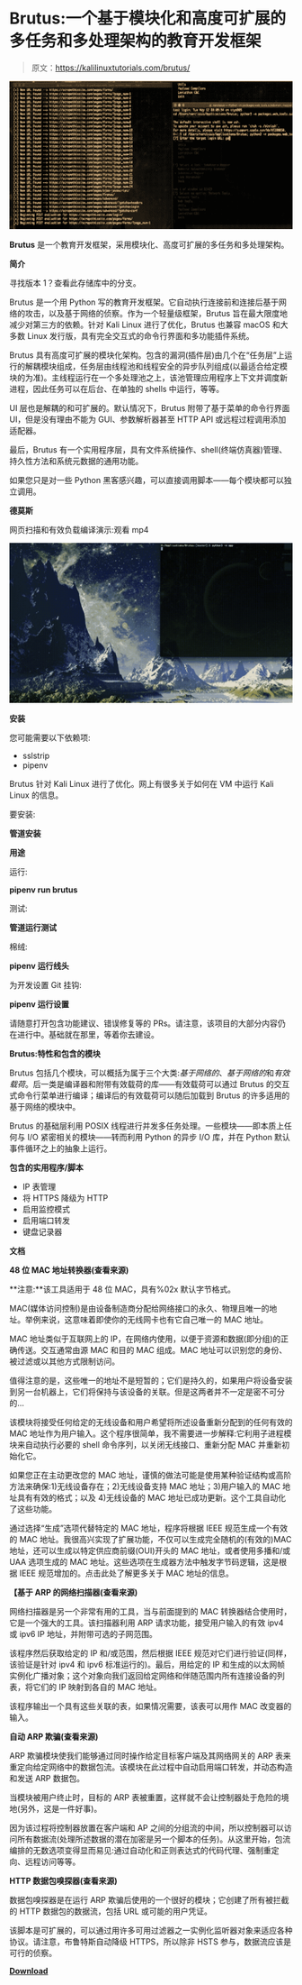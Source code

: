 # Brutus:一个基于模块化和高度可扩展的多任务和多处理架构的教育开发框架

> 原文：<https://kalilinuxtutorials.com/brutus/>

[![6 Reasons You Should Buy A Budget Phone](img/9cc280e25406d4f334d8722a6e103bb4.png "6 Reasons You Should Buy A Budget Phone")](https://1.bp.blogspot.com/-V3i5WFntzFk/YSXOUpeu0rI/AAAAAAAAKjs/pLsjrTCSu304paaEevUW78gH1u2I1k_VgCLcBGAsYHQ/s728/Brutus%2B%25281%2529.png)

**Brutus** 是一个教育开发框架，采用模块化、高度可扩展的多任务和多处理架构。

**简介**

寻找版本 1？查看此存储库中的分支。

Brutus 是一个用 Python 写的教育开发框架。它自动执行连接前和连接后基于网络的攻击，以及基于网络的侦察。作为一个轻量级框架，Brutus 旨在最大限度地减少对第三方的依赖。针对 Kali Linux 进行了优化，Brutus 也兼容 macOS 和大多数 Linux 发行版，具有完全交互式的命令行界面和多功能插件系统。

Brutus 具有高度可扩展的模块化架构。包含的漏洞(插件层)由几个在“任务层”上运行的解耦模块组成，任务层由线程池和线程安全的异步队列组成(以最适合给定模块的为准)。主线程运行在一个多处理池之上，该池管理应用程序上下文并调度新进程，因此任务可以在后台、在单独的 shells 中运行，等等。

UI 层也是解耦的和可扩展的。默认情况下，Brutus 附带了基于菜单的命令行界面 UI，但是没有理由不能为 GUI、参数解析器甚至 HTTP API 或远程过程调用添加适配器。

最后，Brutus 有一个实用程序层，具有文件系统操作、shell(终端仿真器)管理、持久性方法和系统元数据的通用功能。

如果您只是对一些 Python 黑客感兴趣，可以直接调用脚本——每个模块都可以独立调用。

**德莫斯**

网页扫描和有效负载编译演示:观看 mp4

![](img/ecc85a72fc8687427fe7168a5838dc9f.png)

**安装**

您可能需要以下依赖项:

*   sslstrip
*   pipenv

Brutus 针对 Kali Linux 进行了优化。网上有很多关于如何在 VM 中运行 Kali Linux 的信息。

要安装:

**管道安装**

**用途**

运行:

**pipenv run brutus**

测试:

**管道运行测试**

棉绒:

**pipenv 运行线头**

为开发设置 Git 挂钩:

**pipenv 运行设置**

请随意打开包含功能建议、错误修复等的 PRs。请注意，该项目的大部分内容仍在进行中。基础就在那里，等着你去建设。

**Brutus:特性和包含的模块**

Brutus 包括几个模块，可以概括为属于三个大类:*基于网络的*、*基于网络的*和*有效载荷*。后一类是编译器和附带有效载荷的库——有效载荷可以通过 Brutus 的交互式命令行菜单进行编译；编译后的有效载荷可以随后加载到 Brutus 的许多适用的基于网络的模块中。

Brutus 的基础层利用 POSIX 线程进行并发多任务处理。一些模块——即本质上任何与 I/O 紧密相关的模块——转而利用 Python 的异步 I/O 库，并在 Python 默认事件循环之上的抽象上运行。

**包含的实用程序/脚本**

*   IP 表管理
*   将 HTTPS 降级为 HTTP
*   启用监控模式
*   启用端口转发
*   键盘记录器

**文档**

**48 位 MAC 地址转换器(查看来源)**

**注意:**该工具适用于 48 位 MAC，具有%02x 默认字节格式。

MAC(媒体访问控制)是由设备制造商分配给网络接口的永久、物理且唯一的地址。举例来说，这意味着即使你的无线网卡也有它自己唯一的 MAC 地址。

MAC 地址类似于互联网上的 IP，在网络内使用，以便于资源和数据(即分组)的正确传送。交互通常由源 MAC 和目的 MAC 组成。MAC 地址可以识别您的身份、被过滤或以其他方式限制访问。

值得注意的是，这些唯一的地址不是短暂的；它们是持久的，如果用户将设备安装到另一台机器上，它们将保持与该设备的关联。但是这两者并不一定是密不可分的…

该模块将接受任何给定的无线设备和用户希望将所述设备重新分配到的任何有效的 MAC 地址作为用户输入。这个程序很简单，我不需要进一步解释:它利用子进程模块来自动执行必要的 shell 命令序列，以关闭无线接口、重新分配 MAC 并重新初始化它。

如果您正在主动更改您的 MAC 地址，谨慎的做法可能是使用某种验证结构或高阶方法来确保:1)无线设备存在；2)无线设备支持 MAC 地址；3)用户输入的 MAC 地址具有有效的格式；以及 4)无线设备的 MAC 地址已成功更新。这个工具自动化了这些功能。

通过选择“生成”选项代替特定的 MAC 地址，程序将根据 IEEE 规范生成一个有效的 MAC 地址。我很高兴实现了扩展功能，不仅可以生成完全随机的(有效的)MAC 地址，还可以生成以特定供应商前缀(OUI)开头的 MAC 地址，或者使用多播和/或 UAA 选项生成的 MAC 地址。这些选项在生成器方法中触发字节码逻辑，这是根据 IEEE 规范增加的。点击此处了解更多关于 MAC 地址的信息。

**【基于 ARP 的网络扫描器(查看来源)**

网络扫描器是另一个非常有用的工具，当与前面提到的 MAC 转换器结合使用时，它是一个强大的工具。该扫描器利用 ARP 请求功能，接受用户输入的有效 ipv4 或 ipv6 IP 地址，并附带可选的子网范围。

该程序然后获取给定的 IP 和/或范围，然后根据 IEEE 规范对它们进行验证(同样，该验证是针对 ipv4 和 ipv6 标准运行的)。最后，用给定的 IP 和生成的以太网帧实例化广播对象；这个对象向我们返回给定网络和伴随范围内所有连接设备的列表，将它们的 IP 映射到各自的 MAC 地址。

该程序输出一个具有这些关联的表，如果情况需要，该表可以用作 MAC 改变器的输入。

**自动 ARP 欺骗(查看来源)**

ARP 欺骗模块使我们能够通过同时操作给定目标客户端及其网络网关的 ARP 表来重定向给定网络中的数据包流。该模块在此过程中自动启用端口转发，并动态构造和发送 ARP 数据包。

当模块被用户终止时，目标的 ARP 表被重置，这样就不会让控制器处于危险的境地(另外，这是一件好事)。

因为该过程将控制器放置在客户端和 AP 之间的分组流的中间，所以控制器可以访问所有数据流(处理所述数据的潜在加密是另一个脚本的任务)。从这里开始，包流编排的无数选项变得显而易见:通过自动化和正则表达式的代码代理、强制重定向、远程访问等等。

**HTTP 数据包嗅探器(查看来源)**

数据包嗅探器是在运行 ARP 欺骗后使用的一个很好的模块；它创建了所有被拦截的 HTTP 数据包的数据流，包括 URL 或可能的用户凭证。

该脚本是可扩展的，可以通过用许多可用过滤器之一实例化监听器对象来适应各种协议。请注意，布鲁特斯自动降级 HTTPS，所以除非 HSTS 参与，数据流应该是可行的侦察。

[**Download**](https://github.com/MatthewZito/brutus)
